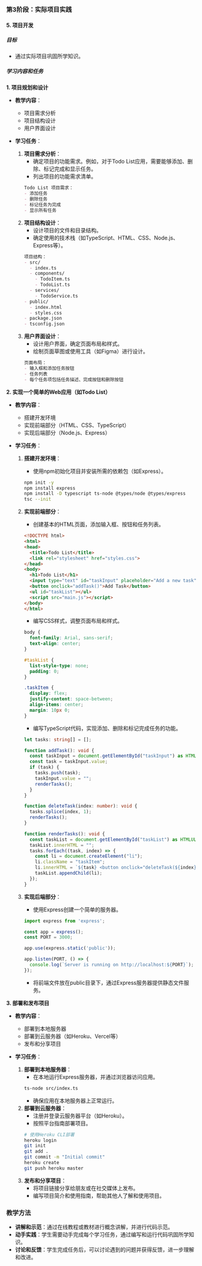 ### 第3阶段：实际项目实践

#### 5. 项目开发

##### 目标
- 通过实际项目巩固所学知识。

##### 学习内容和任务

**1. 项目规划和设计**
- **教学内容**：
  - 项目需求分析
  - 项目结构设计
  - 用户界面设计

- **学习任务**：
  1. **项目需求分析**：
     - 确定项目的功能需求。例如，对于Todo List应用，需要能够添加、删除、标记完成和显示任务。
     - 列出项目的功能需求清单。
     ```markdown
     Todo List 项目需求：
     - 添加任务
     - 删除任务
     - 标记任务为完成
     - 显示所有任务
     ```
  2. **项目结构设计**：
     - 设计项目的文件和目录结构。
     - 确定使用的技术栈（如TypeScript、HTML、CSS、Node.js、Express等）。
     ```markdown
     项目结构：
     - src/
       - index.ts
       - components/
         - TodoItem.ts
         - TodoList.ts
       - services/
         - TodoService.ts
     - public/
       - index.html
       - styles.css
     - package.json
     - tsconfig.json
     ```
  3. **用户界面设计**：
     - 设计用户界面，确定页面布局和样式。
     - 绘制页面草图或使用工具（如Figma）进行设计。
     ```markdown
     页面布局：
     - 输入框和添加任务按钮
     - 任务列表
     - 每个任务项包括任务描述、完成按钮和删除按钮
     ```

**2. 实现一个简单的Web应用（如Todo List）**
- **教学内容**：
  - 搭建开发环境
  - 实现前端部分（HTML、CSS、TypeScript）
  - 实现后端部分（Node.js、Express）

- **学习任务**：
  1. **搭建开发环境**：
     - 使用npm初始化项目并安装所需的依赖包（如Express）。
     ```bash
     npm init -y
     npm install express
     npm install -D typescript ts-node @types/node @types/express
     tsc --init
     ```
  2. **实现前端部分**：
     - 创建基本的HTML页面，添加输入框、按钮和任务列表。
     ```html
     <!DOCTYPE html>
     <html>
     <head>
       <title>Todo List</title>
       <link rel="stylesheet" href="styles.css">
     </head>
     <body>
       <h1>Todo List</h1>
       <input type="text" id="taskInput" placeholder="Add a new task">
       <button onclick="addTask()">Add Task</button>
       <ul id="taskList"></ul>
       <script src="main.js"></script>
     </body>
     </html>
     ```
     - 编写CSS样式，调整页面布局和样式。
     ```css
     body {
       font-family: Arial, sans-serif;
       text-align: center;
     }

     #taskList {
       list-style-type: none;
       padding: 0;
     }

     .taskItem {
       display: flex;
       justify-content: space-between;
       align-items: center;
       margin: 10px 0;
     }
     ```
     - 编写TypeScript代码，实现添加、删除和标记完成任务的功能。
     ```typescript
     let tasks: string[] = [];

     function addTask(): void {
       const taskInput = document.getElementById("taskInput") as HTMLInputElement;
       const task = taskInput.value;
       if (task) {
         tasks.push(task);
         taskInput.value = "";
         renderTasks();
       }
     }

     function deleteTask(index: number): void {
       tasks.splice(index, 1);
       renderTasks();
     }

     function renderTasks(): void {
       const taskList = document.getElementById("taskList") as HTMLUListElement;
       taskList.innerHTML = "";
       tasks.forEach((task, index) => {
         const li = document.createElement("li");
         li.className = "taskItem";
         li.innerHTML = `${task} <button onclick="deleteTask(${index})">Delete</button>`;
         taskList.appendChild(li);
       });
     }
     ```

  3. **实现后端部分**：
     - 使用Express创建一个简单的服务器。
     ```typescript
     import express from 'express';

     const app = express();
     const PORT = 3000;

     app.use(express.static('public'));

     app.listen(PORT, () => {
       console.log(`Server is running on http://localhost:${PORT}`);
     });
     ```
     - 将前端文件放在public目录下，通过Express服务器提供静态文件服务。

**3. 部署和发布项目**
- **教学内容**：
  - 部署到本地服务器
  - 部署到云服务器（如Heroku、Vercel等）
  - 发布和分享项目

- **学习任务**：
  1. **部署到本地服务器**：
     - 在本地运行Express服务器，并通过浏览器访问应用。
     ```bash
     ts-node src/index.ts
     ```
     - 确保应用在本地服务器上正常运行。
  2. **部署到云服务器**：
     - 注册并登录云服务器平台（如Heroku）。
     - 按照平台指南部署项目。
     ```bash
     # 使用Heroku CLI部署
     heroku login
     git init
     git add .
     git commit -m "Initial commit"
     heroku create
     git push heroku master
     ```
  3. **发布和分享项目**：
     - 将项目链接分享给朋友或在社交媒体上发布。
     - 编写项目简介和使用指南，帮助其他人了解和使用项目。

### 教学方法
- **讲解和示范**：通过在线教程或教材进行概念讲解，并进行代码示范。
- **动手实践**：学生需要动手完成每个学习任务，通过编写和运行代码巩固所学知识。
- **讨论和反馈**：学生完成任务后，可以讨论遇到的问题并获得反馈，进一步理解和改进。 
